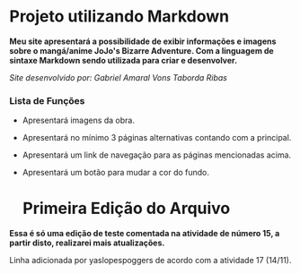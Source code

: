 # Projeto utilizando Markdown

**Meu site apresentará a possibilidade de exibir informações e imagens sobre o mangá/anime JoJo's Bizarre Adventure. Com a linguagem de sintaxe Markdown sendo utilizada para criar e desenvolver.**  

*Site desenvolvido por: Gabriel Amaral Vons Taborda Ribas*  

### Lista de Funções

* Apresentará imagens da obra.
* Apresentará no mínimo 3 páginas alternativas contando com a principal.
* Apresentará um link de navegação para as páginas mencionadas acima.
* Apresentará um botão para mudar a cor do fundo.

  # Primeira Edição do Arquivo
**Essa é só uma edição de teste comentada na atividade de número 15, a partir disto, realizarei mais atualizações.**

Linha adicionada por yaslopespoggers de acordo com a atividade 17 (14/11).
